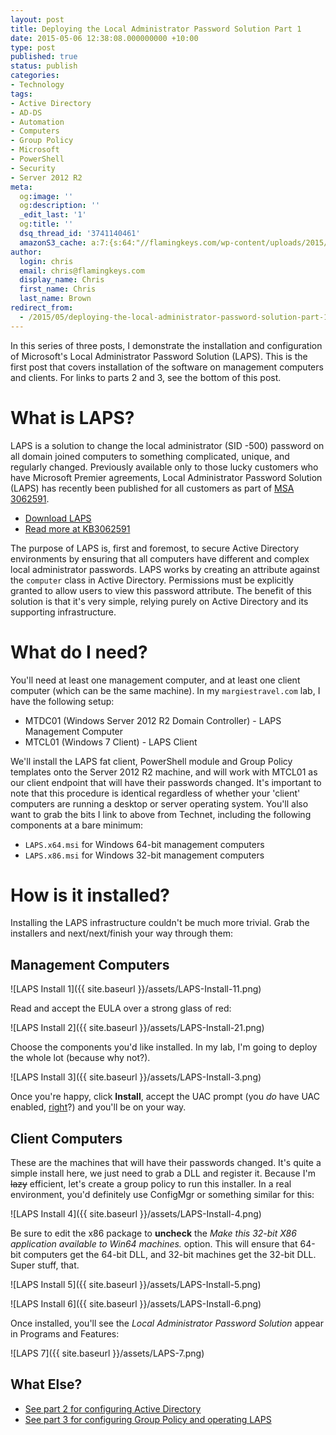 ```yaml
---
layout: post
title: Deploying the Local Administrator Password Solution Part 1
date: 2015-05-06 12:38:08.000000000 +10:00
type: post
published: true
status: publish
categories:
- Technology
tags:
- Active Directory
- AD-DS
- Automation
- Computers
- Group Policy
- Microsoft
- PowerShell
- Security
- Server 2012 R2
meta:
  og:image: ''
  og:description: ''
  _edit_last: '1'
  og:title: ''
  dsq_thread_id: '3741140461'
  amazonS3_cache: a:7:{s:64:"//flamingkeys.com/wp-content/uploads/2015/05/LAPS-Install-11.png";i:942;s:64:"//flamingkeys.com/wp-content/uploads/2015/05/LAPS-Install-21.png";i:943;s:63:"//flamingkeys.com/wp-content/uploads/2015/05/LAPS-Install-3.png";i:944;s:63:"//flamingkeys.com/wp-content/uploads/2015/05/LAPS-Install-4.png";i:945;s:63:"//flamingkeys.com/wp-content/uploads/2015/05/LAPS-Install-5.png";i:946;s:63:"//flamingkeys.com/wp-content/uploads/2015/05/LAPS-Install-6.png";i:947;s:55:"//flamingkeys.com/wp-content/uploads/2015/05/LAPS-7.png";i:949;}
author:
  login: chris
  email: chris@flamingkeys.com
  display_name: Chris
  first_name: Chris
  last_name: Brown
redirect_from:
  - /2015/05/deploying-the-local-administrator-password-solution-part-1/
---
```

In this series of three posts, I demonstrate the installation and configuration of Microsoft's Local Administrator Password Solution (LAPS). This is the first post that covers installation of the software on management computers and clients. For links to parts 2 and 3, see the bottom of this post.

# What is LAPS?

LAPS is a solution to change the local administrator (SID -500) password on all domain joined computers to something complicated, unique, and regularly changed. Previously available only to those lucky customers who have Microsoft Premier agreements, Local Administrator Password Solution (LAPS) has recently been published for all customers as part of [MSA 3062591](https://technet.microsoft.com/en-us/library/security/3062591.aspx).

*   [Download LAPS](https://www.microsoft.com/en-us/download/details.aspx?id=46899)
*   [Read more at KB3062591](https://support.microsoft.com/en-us/kb/3062591)

The purpose of LAPS is, first and foremost, to secure Active Directory environments by ensuring that all computers have different and complex local administrator passwords. LAPS works by creating an attribute against the `computer` class in Active Directory. Permissions must be explicitly granted to allow users to view this password attribute. The benefit of this solution is that it's very simple, relying purely on Active Directory and its supporting infrastructure.

# What do I need?

You'll need at least one management computer, and at least one client computer (which can be the same machine). In my `margiestravel.com` lab, I have the following setup:

*   MTDC01 (Windows Server 2012 R2 Domain Controller) - LAPS Management Computer
*   MTCL01 (Windows 7 Client) - LAPS Client

We'll install the LAPS fat client, PowerShell module and Group Policy templates onto the Server 2012 R2 machine, and will work with MTCL01 as our client endpoint that will have their passwords changed. It's important to note that this procedure is identical regardless of whether your 'client' computers are running a desktop or server operating system. You'll also want to grab the bits I link to above from Technet, including the following components at a bare minimum:

*   `LAPS.x64.msi` for Windows 64-bit management computers
*   `LAPS.x86.msi` for Windows 32-bit management computers

# How is it installed?

Installing the LAPS infrastructure couldn't be much more trivial. Grab the installers and next/next/finish your way through them:

## Management Computers

![LAPS Install 1]({{ site.baseurl }}/assets/LAPS-Install-11.png) 

Read and accept the EULA over a strong glass of red: 

![LAPS Install 2]({{ site.baseurl }}/assets/LAPS-Install-21.png) 

Choose the components you'd like installed. In my lab, I'm going to deploy the whole lot (because why not?). 

![LAPS Install 3]({{ site.baseurl }}/assets/LAPS-Install-3.png) 

Once you're happy, click **Install**, accept the UAC prompt (you *do* have UAC enabled, [right](http://www.wilderssecurity.com/threads/why-do-idiots-disable-uac-claim-its-not-a-security-function.317697/)?) and you'll be on your way.

## Client Computers

These are the machines that will have their passwords changed. It's quite a simple install here, we just need to grab a DLL and register it. Because I'm ~~lazy~~ efficient, let's create a group policy to run this installer. In a real environment, you'd definitely use ConfigMgr or something similar for this: 

![LAPS Install 4]({{ site.baseurl }}/assets/LAPS-Install-4.png)

Be sure to edit the x86 package to **uncheck** the *Make this 32-bit X86 application available to Win64 machines.* option. This will ensure that 64-bit computers get the 64-bit DLL, and 32-bit machines get the 32-bit DLL. Super stuff, that. 

![LAPS Install 5]({{ site.baseurl }}/assets/LAPS-Install-5.png) 

![LAPS Install 6]({{ site.baseurl }}/assets/LAPS-Install-6.png) 

Once installed, you'll see the *Local Administrator Password Solution* appear in Programs and Features: 

![LAPS 7]({{ site.baseurl }}/assets/LAPS-7.png)

## What Else?

* [See part 2 for configuring Active Directory](/deploying-the-local-administrator-password-solution-part-2/) 
* [See part 3 for configuring Group Policy and operating LAPS](/2015/05/deploying-the-local-administrator-password-solution-part-3/)